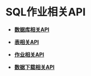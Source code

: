 # SQL作业相关API<a name="dli_02_0158"></a>

-   **[数据库相关API](数据库相关API.md)**  

-   **[表相关API](表相关API.md)**  

-   **[作业相关API](作业相关API.md)**  

-   **[数据下载相关API](数据下载相关API.md)**  


